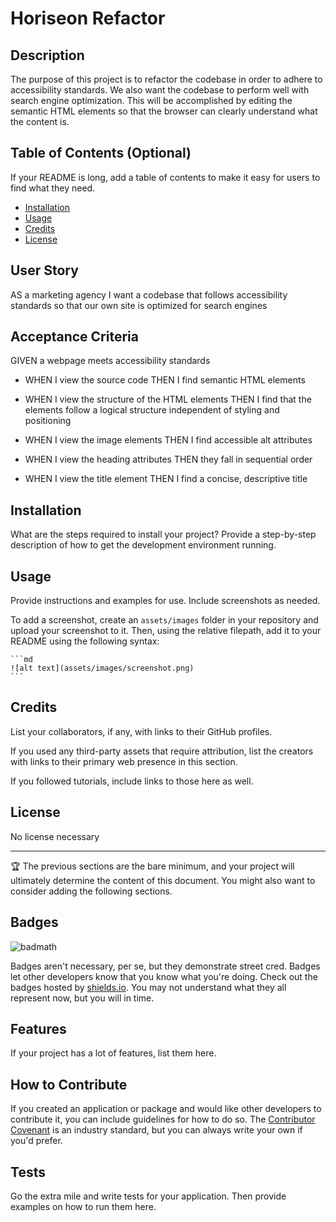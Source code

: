# Horiseon Refactor 

## Description

The purpose of this project is to refactor the codebase in order to adhere to accessibility standards. We also want the codebase to perform well with search engine optimization. This will be accomplished by editing the semantic HTML elements so that the browser can clearly understand what the content is.

## Table of Contents (Optional)

If your README is long, add a table of contents to make it easy for users to find what they need.

- [Installation](#installation)
- [Usage](#usage)
- [Credits](#credits)
- [License](#license)

## User Story

AS a marketing agency I want a codebase that follows accessibility standards so that our own site is optimized for search engines

## Acceptance Criteria

GIVEN a webpage meets accessibility standards

* WHEN I view the source code THEN I find semantic HTML elements

* WHEN I view the structure of the HTML elements THEN I find that the elements follow a logical structure independent of styling and positioning

* WHEN I view the image elements THEN I find accessible alt attributes

* WHEN I view the heading attributes THEN they fall in sequential order

* WHEN I view the title element THEN I find a concise, descriptive title


## Installation

What are the steps required to install your project? Provide a step-by-step description of how to get the development environment running.

## Usage

Provide instructions and examples for use. Include screenshots as needed.

To add a screenshot, create an `assets/images` folder in your repository and upload your screenshot to it. Then, using the relative filepath, add it to your README using the following syntax:

    ```md
    ![alt text](assets/images/screenshot.png)
    ```

## Credits

List your collaborators, if any, with links to their GitHub profiles.

If you used any third-party assets that require attribution, list the creators with links to their primary web presence in this section.

If you followed tutorials, include links to those here as well.

## License

No license necessary

---

🏆 The previous sections are the bare minimum, and your project will ultimately determine the content of this document. You might also want to consider adding the following sections.

## Badges

![badmath](https://img.shields.io/github/languages/top/lernantino/badmath)

Badges aren't necessary, per se, but they demonstrate street cred. Badges let other developers know that you know what you're doing. Check out the badges hosted by [shields.io](https://shields.io/). You may not understand what they all represent now, but you will in time.

## Features

If your project has a lot of features, list them here.

## How to Contribute

If you created an application or package and would like other developers to contribute it, you can include guidelines for how to do so. The [Contributor Covenant](https://www.contributor-covenant.org/) is an industry standard, but you can always write your own if you'd prefer.

## Tests

Go the extra mile and write tests for your application. Then provide examples on how to run them here.
